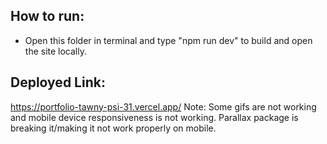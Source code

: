 ## How to run:
- Open this folder in terminal and type "npm run dev" to build and open the site locally.

## Deployed Link:
https://portfolio-tawny-psi-31.vercel.app/
Note: Some gifs are not working and mobile device responsiveness is not working. Parallax package is breaking it/making it not work properly on mobile.
